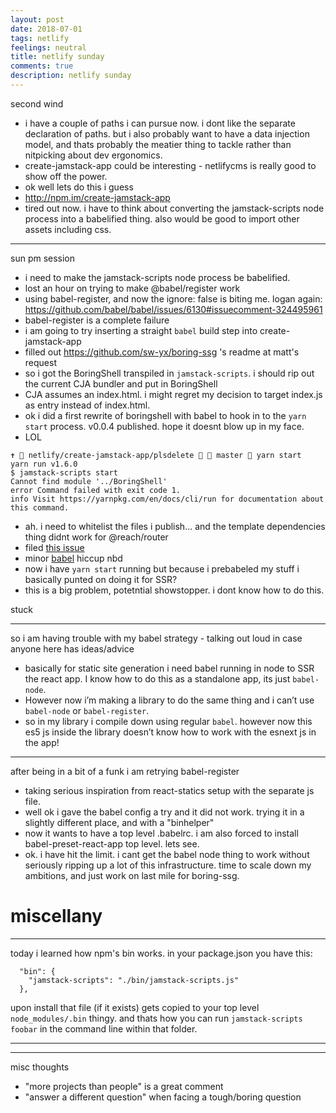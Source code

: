 ```yaml
---
layout: post
date: 2018-07-01
tags: netlify
feelings: neutral
title: netlify sunday
comments: true
description: netlify sunday
---
```


second wind

- i have a couple of paths i can pursue now. i dont like the separate declaration of paths. but i also probably want to have a data injection model, and thats probably the meatier thing to tackle rather than nitpicking about dev ergonomics.
- create-jamstack-app could be interesting - netlifycms is really good to show off the power.
- ok well lets do this i guess
- <http://npm.im/create-jamstack-app>
- tired out now. i have to think about converting the jamstack-scripts node process into a babelified thing. also would be good to import other assets including css.

---

sun pm session

- i need to make the jamstack-scripts node process be babelified.
- lost an hour on trying to make @babel/register work
- using babel-register, and now the ignore: false is biting me. logan again: https://github.com/babel/babel/issues/6130#issuecomment-324495961
- babel-register is a complete failure
- i am going to try inserting a straight `babel` build step into create-jamstack-app
- filled out https://github.com/sw-yx/boring-ssg 's readme at matt's request
- so i got the BoringShell transpiled in `jamstack-scripts`. i should rip out the current CJA bundler and put in BoringShell
- CJA assumes an index.html. i might regret my decision to target index.js as entry instead of index.html.
- ok i did a first rewrite of boringshell with babel to hook in to the `yarn start` process. v0.0.4 published. hope it doesnt blow up in my face.
- LOL

```
✝  netlify/create-jamstack-app/plsdelete   master  yarn start
yarn run v1.6.0
$ jamstack-scripts start
Cannot find module '../BoringShell'
error Command failed with exit code 1.
info Visit https://yarnpkg.com/en/docs/cli/run for documentation about this command.
```

- ah. i need to whitelist the files i publish... and the template dependencies thing didnt work for @reach/router
- filed [this issue](https://github.com/facebook/create-react-app/issues/4717)
- minor [babel](https://stackoverflow.com/questions/38056498/babel-es7-async-regeneratorruntime-is-not-defined) hiccup nbd
- now i have `yarn start` running but because i prebabeled my stuff i basically punted on doing it for SSR?
- this is a big problem, potetntial showstopper. i dont know how to do this.


stuck
___

so i am having trouble with my babel strategy - talking out loud in case anyone here has ideas/advice

- basically for static site generation i need babel running in node to SSR the react app. I know how to do this as a standalone app, its just `babel-node`. 
- However now i’m making a library to do the same thing and i can’t use `babel-node` or `babel-register`. 
- so in my library i compile down using regular `babel`. however now this es5 js inside the library doesn’t know how to work with the esnext js in the app!

---

after being in a bit of a funk i am retrying babel-register

- taking serious inspiration from react-statics setup with the separate js file.
- well ok i gave the babel config a try and it did not work. trying it in a slightly different place, and with a "binhelper"
- now it wants to have a top level .babelrc. i am also forced to install babel-preset-react-app top level. lets see.
- ok. i have hit the limit. i cant get the babel node thing to work without seriously ripping up a lot of this infrastructure. time to scale down my ambitions, and just work on last mile for boring-ssg.



# miscellany

---

today i learned how npm's bin works. in your package.json you have this:

```
  "bin": {
    "jamstack-scripts": "./bin/jamstack-scripts.js"
  },
```

upon install that file (if it exists) gets copied to your top level `node_modules/.bin` thingy. and thats how you can run `jamstack-scripts foobar` in the command line within that folder.


---



---

misc thoughts

- "more projects than people" is a great comment
- "answer a different question" when facing a tough/boring question
